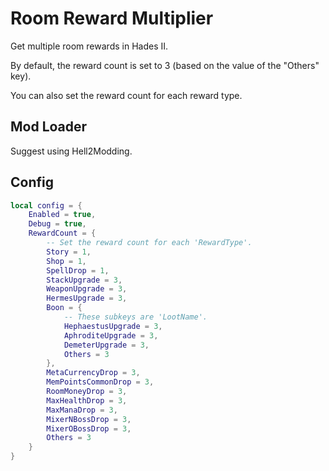 # Room Reward Multiplier

Get multiple room rewards in Hades II.

By default, the reward count is set to 3 (based on the value of the "Others" key).

You can also set the reward count for each reward type.

## Mod Loader

Suggest using Hell2Modding.

## Config

```lua
local config = {
    Enabled = true,
    Debug = true,
    RewardCount = {
        -- Set the reward count for each 'RewardType'.
        Story = 1,
        Shop = 1,
        SpellDrop = 1,
        StackUpgrade = 3,
        WeaponUpgrade = 3,
        HermesUpgrade = 3,
        Boon = {
            -- These subkeys are 'LootName'.
            HephaestusUpgrade = 3,
            AphroditeUpgrade = 3,
            DemeterUpgrade = 3,
            Others = 3
        },
        MetaCurrencyDrop = 3,
        MemPointsCommonDrop = 3,
        RoomMoneyDrop = 3,
        MaxHealthDrop = 3,
        MaxManaDrop = 3,
        MixerNBossDrop = 3,
        MixerOBossDrop = 3,
        Others = 3
    }
}
```

